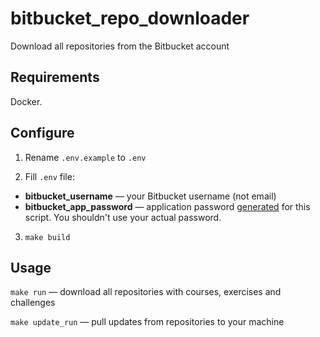 # bitbucket_repo_downloader

Download all repositories from the Bitbucket account

## Requirements

Docker.

## Configure

1. Rename `.env.example` to `.env`

2. Fill `.env` file:

- **bitbucket_username** — your Bitbucket username (not email)
- **bitbucket_app_password** — application password [generated](https://bitbucket.org/account/settings/app-passwords/) for this script. You shouldn't use your actual password.

3. `make build`

## Usage

`make run` — download all repositories with courses, exercises and challenges

`make update_run` — pull updates from repositories to your machine
